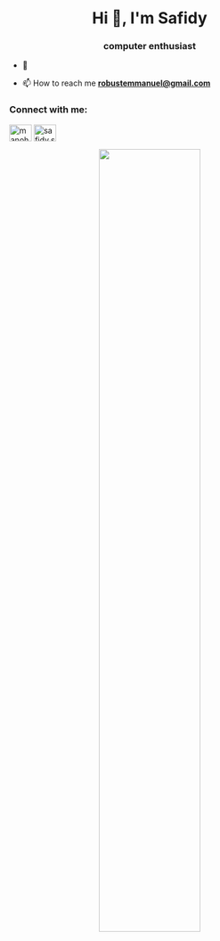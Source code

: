 <h1 align="center">Hi 👋, I'm Safidy</h1>
<h3 align="center">computer enthusiast</h3>

- 💬

- 📫 How to reach me **robustemmanuel@gmail.com**

<h3 align="left">Connect with me:</h3>
<p align="left">
<a href="https://linkedin.com/in/manohisafidy-robuste" target="blank"><img align="center" src="https://raw.githubusercontent.com/rahuldkjain/github-profile-readme-generator/master/src/images/icons/Social/linked-in-alt.svg" alt="manohisafidy-robuste" height="30" width="40" /></a>
<a href="https://fb.com/safidy.safidy.7545/" target="blank"><img align="center" src="https://raw.githubusercontent.com/rahuldkjain/github-profile-readme-generator/master/src/images/icons/Social/facebook.svg" alt="safidy.safidy.7545/" height="30" width="40" /></a>
</p>
<div width='100%' align='center'><img src='https://github-readme-stats.vercel.app/api?username=safidy1863&count_private=true&show_icons=true&theme=cobalt' width='60%'> </div>
